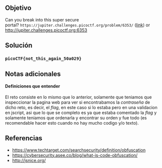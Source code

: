 ## Objetivo

Can you break into this super secure portal? `https://jupiter.challenges.picoctf.org/problem/6353/` ([link](https://jupiter.challenges.picoctf.org/problem/6353/)) or http://jupiter.challenges.picoctf.org:6353

## Solución

### `picoCTF{not_this_again_50a029}`
 
## Notas adicionales

#### Definiciones que entender

El reto consiste en lo mismo que lo anterior, solamente que teniamos que inspeccionar la pagina web para ver si encontrabamos la *contraseña* de dicho reto, es decir, el *flag*, en este caso si lo estaba pero en una validacion en jscript, asi que lo que se completo es ya que estaba comentado la *flag* y solamente teniamos que ordenarla y encontrar su orden y fue todo (es recomendable hacer esto cuando no hay mucho codigo y/o texto).

## Referencias

- https://www.techtarget.com/searchsecurity/definition/obfuscation
- https://cybersecurity.asee.co/blog/what-is-code-obfuscation/
- http://jsnice.org/
